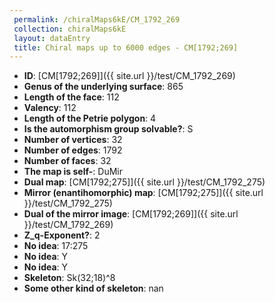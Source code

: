 ```yaml
--- 
 permalink: /chiralMaps6kE/CM_1792_269 
 collection: chiralMaps6kE
 layout: dataEntry
 title: Chiral maps up to 6000 edges - CM[1792;269]
---
```


- **ID**: [CM[1792;269]]({{ site.url }}/test/CM_1792_269)
- **Genus of the underlying surface**: 865
- **Length of the face**: 112
- **Valency**: 112
- **Length of the Petrie polygon**: 4
- **Is the automorphism group solvable?**: S
- **Number of vertices**: 32
- **Number of edges**: 1792
- **Number of faces**: 32
- **The map is self-**: DuMir
- **Dual map**: [CM[1792;275]]({{ site.url }}/test/CM_1792_275)
- **Mirror (enantihomorphic) map**: [CM[1792;275]]({{ site.url }}/test/CM_1792_275)
- **Dual of the mirror image**: [CM[1792;269]]({{ site.url }}/test/CM_1792_269)
- **Z_q-Exponent?**: 2
- **No idea**:  17:275
- **No idea**: Y
- **No idea**: Y
- **Skeleton**: Sk(32;18)^8
- **Some other kind of skeleton**: nan

